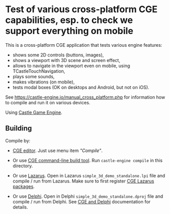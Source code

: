 # Test of various cross-platform CGE capabilities, esp. to check we support everything on mobile

This is a cross-platform CGE application that tests various engine features:

- shows some 2D controls (buttons, images),
- shows a viewport with 3D scene and screen effect,
- allows to navigate in the viewport even on mobile, using TCastleTouchNavigation,
- plays some sounds,
- makes vibrations (on mobile),
- tests modal boxes (OK on desktops and Android, but not on iOS).

See https://castle-engine.io/manual_cross_platform.php for information how to compile and run it on various devices.

Using [Castle Game Engine](https://castle-engine.io/).

## Building

Compile by:

- [CGE editor](https://castle-engine.io/manual_editor.php). Just use menu item _"Compile"_.

- Or use [CGE command-line build tool](https://castle-engine.io/build_tool). Run `castle-engine compile` in this directory.

- Or use [Lazarus](https://www.lazarus-ide.org/). Open in Lazarus `simple_3d_demo_standalone.lpi` file and compile / run from Lazarus. Make sure to first register [CGE Lazarus packages](https://castle-engine.io/lazarus).

- Or use [Delphi](https://www.embarcadero.com/products/Delphi). Open in Delphi `simple_3d_demo_standalone.dproj` file and compile / run from Delphi. See [CGE and Delphi](https://castle-engine.io/delphi) documentation for details.
